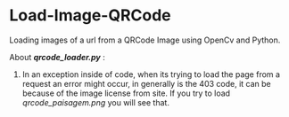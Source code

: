 # Load-Image-QRCode
Loading images of a url from a QRCode Image using OpenCv and Python.

About _**qrcode_loader.py**_ :
1. In an exception inside of code, when its trying to load the page from a request
   an error might occur, in generally is the 403 code, it can be because of the image
   license from site. If you try to load *qrcode_paisagem.png* you will see that.
